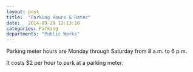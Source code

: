```yaml
---
layout: post
title:  "Parking Hours & Rates"
date:   2014-09-20 12:13:10
categories: Parking
departments: "Public Works"
---
```


Parking meter hours are Monday through Saturday from 8 a.m. to 6 p.m.

It costs $2 per hour to park at a parking meter.